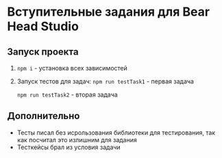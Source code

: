 # Вступительные задания для Bear Head Studio

## Запуск проекта

1. `npm i` - установка всех зависимостей

2. Запуск тестов для задач:
   `npm run testTask1` - первая задача

    `npm run testTask2` - вторая задача

## Дополнительно

-   Тесты писал без исрользования библиотеки для тестирования, так как посчитал это излишним для задания
-   Тесткейсы брал из условия задачи
